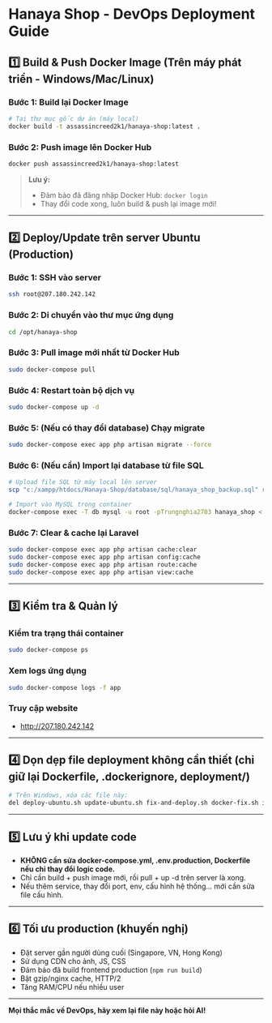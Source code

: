 # Hanaya Shop - DevOps Deployment Guide

## 1️⃣ Build & Push Docker Image (Trên máy phát triển - Windows/Mac/Linux)

### Bước 1: Build lại Docker Image
```bash
# Tại thư mục gốc dự án (máy local)
docker build -t assassincreed2k1/hanaya-shop:latest .
```

### Bước 2: Push image lên Docker Hub
```bash
docker push assassincreed2k1/hanaya-shop:latest
```

> **Lưu ý:**
> - Đảm bảo đã đăng nhập Docker Hub: `docker login`
> - Thay đổi code xong, luôn build & push lại image mới!

---

## 2️⃣ Deploy/Update trên server Ubuntu (Production)

### Bước 1: SSH vào server
```bash
ssh root@207.180.242.142
```

### Bước 2: Di chuyển vào thư mục ứng dụng
```bash
cd /opt/hanaya-shop
```

### Bước 3: Pull image mới nhất từ Docker Hub
```bash
sudo docker-compose pull
```

### Bước 4: Restart toàn bộ dịch vụ
```bash
sudo docker-compose up -d
```

### Bước 5: (Nếu có thay đổi database) Chạy migrate
```bash
sudo docker-compose exec app php artisan migrate --force
```

### Bước 6: (Nếu cần) Import lại database từ file SQL
```bash
# Upload file SQL từ máy local lên server
scp "c:/xampp/htdocs/Hanaya-Shop/database/sql/hanaya_shop_backup.sql" root@207.180.242.142:/opt/hanaya-shop/

# Import vào MySQL trong container
docker-compose exec -T db mysql -u root -pTrungnghia2703 hanaya_shop < hanaya_shop_backup.sql
```

### Bước 7: Clear & cache lại Laravel
```bash
sudo docker-compose exec app php artisan cache:clear
sudo docker-compose exec app php artisan config:cache
sudo docker-compose exec app php artisan route:cache
sudo docker-compose exec app php artisan view:cache
```

---

## 3️⃣ Kiểm tra & Quản lý

### Kiểm tra trạng thái container
```bash
sudo docker-compose ps
```

### Xem logs ứng dụng
```bash
sudo docker-compose logs -f app
```

### Truy cập website
- http://207.180.242.142

---

## 4️⃣ Dọn dẹp file deployment không cần thiết (chỉ giữ lại Dockerfile, .dockerignore, deployment/)
```bash
# Trên Windows, xóa các file này:
del deploy-ubuntu.sh update-ubuntu.sh fix-and-deploy.sh docker-fix.sh import-sql.sh docker-compose.production.yml DEPLOYMENT_GUIDE.md QUICK_COMMANDS.md .env.production cleanup-deployment.sh
```

---

## 5️⃣ Lưu ý khi update code
- **KHÔNG cần sửa docker-compose.yml, .env.production, Dockerfile nếu chỉ thay đổi logic code.**
- Chỉ cần build + push image mới, rồi pull + up -d trên server là xong.
- Nếu thêm service, thay đổi port, env, cấu hình hệ thống... mới cần sửa file cấu hình.

---

## 6️⃣ Tối ưu production (khuyến nghị)
- Đặt server gần người dùng cuối (Singapore, VN, Hong Kong)
- Sử dụng CDN cho ảnh, JS, CSS
- Đảm bảo đã build frontend production (`npm run build`)
- Bật gzip/nginx cache, HTTP/2
- Tăng RAM/CPU nếu nhiều user

---

**Mọi thắc mắc về DevOps, hãy xem lại file này hoặc hỏi AI!**
